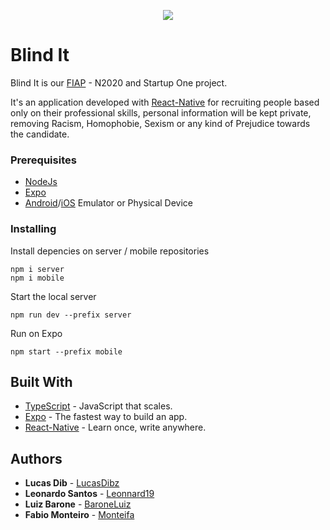 <p align="center">
  <img src="https://github.com/LucasDibz/Blind_It/blob/master/logo.png?raw=true">
</p>

# Blind It

Blind It is our [FIAP](https://www.fiap.com.br/) - N2020 and Startup One project.

It's an application developed with [React-Native](https://reactnative.dev/) for recruiting people based only on their professional skills, personal information will be kept private, removing Racism, Homophobie, Sexism or any kind of Prejudice towards the candidate.

### Prerequisites

* [NodeJs](https://nodejs.org/)
* [Expo](https://expo.io/)
* [Android](https://developer.android.com/studio)/[iOS](https://developer.apple.com/xcode/) Emulator or Physical Device


### Installing

Install depencies on server / mobile repositories
```
npm i server
npm i mobile
```

Start the local server

```
npm run dev --prefix server
```

Run on Expo

```
npm start --prefix mobile
```


## Built With

* [TypeScript](https://www.typescriptlang.org/) - JavaScript that scales.
* [Expo](https://expo.io/) - The fastest way to build an app.
* [React-Native](https://reactnative.dev/) - Learn once, write anywhere.


## Authors

* **Lucas Dib** - [LucasDibz](https://github.com/LucasDibz)
* **Leonardo Santos** - [Leonnard19](https://github.com/Leonnard19)
* **Luiz Barone** - [BaroneLuiz](https://github.com/BaroneLuiz)
* **Fabio Monteiro** - [Monteifa](https://github.com/Monteifa)


